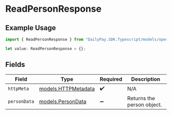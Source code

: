 # ReadPersonResponse

## Example Usage

```typescript
import { ReadPersonResponse } from "DailyPay.SDK.Typescript/models/operations";

let value: ReadPersonResponse = {};
```

## Fields

| Field                                               | Type                                                | Required                                            | Description                                         |
| --------------------------------------------------- | --------------------------------------------------- | --------------------------------------------------- | --------------------------------------------------- |
| `httpMeta`                                          | [models.HTTPMetadata](../../models/httpmetadata.md) | :heavy_check_mark:                                  | N/A                                                 |
| `personData`                                        | [models.PersonData](../../models/persondata.md)     | :heavy_minus_sign:                                  | Returns the person object.                          |